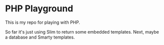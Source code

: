 # PHP Playground

This is my repo for playing with PHP.

So far it's just using Slim to return some embedded templates.  Next, maybe a database and Smarty templates.   